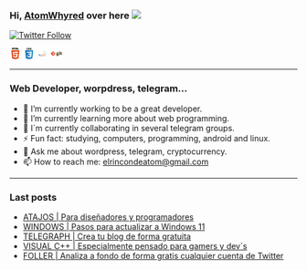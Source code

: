 ### Hi, [AtomWhyred][website] over here <img src="https://camo.githubusercontent.com/e8e7b06ecf583bc040eb60e44eb5b8e0ecc5421320a92929ce21522dbc34c891/68747470733a2f2f6d656469612e67697068792e636f6d2f6d656469612f6876524a434c467a6361737252346961377a2f67697068792e676966" width="25px" data-canonical-src="https://media.giphy.com/media/hvRJCLFzcasrR4ia7z/giphy.gif" style="max-width:100%;">

[![Twitter Follow](https://img.shields.io/twitter/follow/elrincondeatom?color=%231DA1F2&label=El%20Rinc%C3%B3n%20de%20Atom&logo=twitter&style=for-the-badge)](https://twitter.com/elrincondeatom)

<img height="20" src="https://raw.githubusercontent.com/github/explore/80688e429a7d4ef2fca1e82350fe8e3517d3494d/topics/html/html.png" style="max-width:100%;">

<img height="20" src="https://raw.githubusercontent.com/github/explore/80688e429a7d4ef2fca1e82350fe8e3517d3494d/topics/css/css.png" style="max-width:100%;">

<img height="20" src="https://raw.githubusercontent.com/github/explore/80688e429a7d4ef2fca1e82350fe8e3517d3494d/topics/mysql/mysql.png" style="max-width:100%;">

<img height="20" src="https://raw.githubusercontent.com/github/explore/80688e429a7d4ef2fca1e82350fe8e3517d3494d/topics/git/git.png" style="max-width:100%;">

<!--
<img height="20" src="https://raw.githubusercontent.com/github/explore/80688e429a7d4ef2fca1e82350fe8e3517d3494d/topics/sass/sass.png" style="max-width:100%;">
-->
---

### Web Developer, worpdress, telegram...

- 🔭 I’m currently working to be a great developer.
- 🌱 I’m currently learning more about web programming.
- 👯 I´m currently collaborating in several telegram groups.
- ⚡ Fun fact: studying, computers, programming, android and linux.
- 💬 Ask me about wordpress, telegram, cryptocurrency.
- 📫 How to reach me: elrincondeatom@gmail.com

---



### Last posts
<!-- BLOG-POST-LIST:START -->
- [ATAJOS | Para diseñadores y programadores](https://elrincondeatom.com/blog/atajos-para-disenadores-y-programadores/)
- [WINDOWS | Pasos para actualizar a Windows 11](https://elrincondeatom.com/blog/windows-pasos-para-actualizar-a-windows-11/)
- [TELEGRAPH | Crea tu blog de forma gratuita](https://elrincondeatom.com/blog/telegraph-crea-tu-blog-de-forma-gratuita/)
- [VISUAL C++ | Especialmente pensado para gamers y dev´s](https://elrincondeatom.com/blog/visual-c-especialmente-pensado-para-gamers-y-devs/)
- [FOLLER | Analiza a fondo de forma gratis cualquier cuenta de Twitter](https://elrincondeatom.com/blog/foller-analiza-a-fondo-de-forma-gratis-cualquier-cuenta-de-twitter/)
<!-- BLOG-POST-LIST:END -->

<!-- Links -->
[website]: https://elrincondeatom.com/